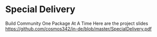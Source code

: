 # Special Delivery
Build Community One Package At A Time
Here are the project slides </br>
https://github.com/cosmos342/in-de/blob/master/SpecialDelivery.pdf
